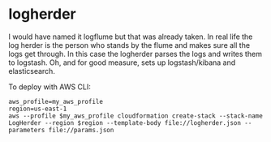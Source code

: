 # logherder

I would have named it logflume but that was already taken. In real life
the log herder is the person who stands by the flume and makes sure all
the logs get through. In this case the logherder parses the logs and
writes them to logstash. Oh, and for good measure, sets up
logstash/kibana and elasticsearch.

To deploy with AWS CLI:

```
aws_profile=my_aws_profile
region=us-east-1
aws --profile $my_aws_profile cloudformation create-stack --stack-name LogHerder --region $region --template-body file://logherder.json --parameters file://params.json
```
